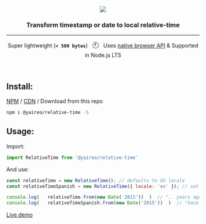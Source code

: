 <p align="center">
  <a title='See demo' href="https://jsbin.com/vokawun/edit?html,js,console">
    <img  src="readme-header.svg"/ >
  </a>
</p>
<h3 align="center">Transform timestamp or date to local relative-time</h3>

---
<p align="center">
Super lightweight (<strong><code title='minified'>< 500 bytes</code></strong>) &nbsp; <big>🕙</big> &nbsp; Uses <a title='MDN docs for Intl.RelativeTimeFormat' href='https://developer.mozilla.org/en-US/docs/Web/JavaScript/Reference/Global_Objects/Intl/RelativeTimeFormat'>native browser API</a> & Supported in Node.js LTS
</p>
<br>

## Install:

[NPM](https://www.npmjs.com/package/@yaireo/relative-time) / [CDN](https://unpkg.com/@yaireo/relative-time) / Download from this repo

```bash
npm i @yaireo/relative-time -S
```

## Usage:

Import:

```js
import RelativeTime from '@yaireo/relative-time'
```

And use:

```js
const relativeTime = new RelativeTime(); // defaults to OS locale
const relativeTimeSpanish = new RelativeTime({ locale: 'es' }); // set Spanish locale

console.log(   relativeTime.from(new Date('2015'))  )  // ".. years ago"
console.log(   relativeTimeSpanish.from(new Date('2015'))  )  // "hace .. años"
```

[Live demo](https://jsbin.com/vokawun/edit?html,js,console)
